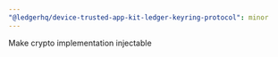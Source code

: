 ```yaml
---
"@ledgerhq/device-trusted-app-kit-ledger-keyring-protocol": minor
---
```


Make crypto implementation injectable
